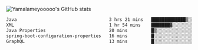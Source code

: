 ![Yamalameyooooo's GitHub stats](https://github-readme-stats.vercel.app/api?username=yamalameyooooo&theme=transparent&show_icons=true\&show=reviews,discussions_started,discussions_answered,prs_merged,prs_merged_percentage)

<!--START_SECTION:waka-->

```txt
Java                                   3 hrs 21 mins   █████████████▒░░░░░░░░░░░   53.89 %
XML                                    1 hr 54 mins    ███████▓░░░░░░░░░░░░░░░░░   30.57 %
Java Properties                        20 mins         █▒░░░░░░░░░░░░░░░░░░░░░░░   05.56 %
spring-boot-configuration-properties   16 mins         █░░░░░░░░░░░░░░░░░░░░░░░░   04.48 %
GraphQL                                13 mins         █░░░░░░░░░░░░░░░░░░░░░░░░   03.65 %
```

<!--END_SECTION:waka-->
